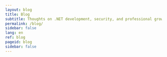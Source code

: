 ```yaml
---
layout: blog
title: Blog
subtitle: Thoughts on .NET development, security, and professional growth
permalink: /blog/
sidebar: false
lang: en
ref: blog
pageid: blog
sidebar: false
---
```

